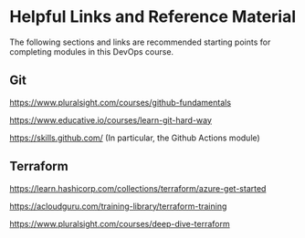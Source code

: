 # Helpful Links and Reference Material

The following sections and links are recommended starting points for completing modules in this DevOps course.

## Git

https://www.pluralsight.com/courses/github-fundamentals

https://www.educative.io/courses/learn-git-hard-way

https://skills.github.com/  (In particular, the Github Actions module)


## Terraform

https://learn.hashicorp.com/collections/terraform/azure-get-started

https://acloudguru.com/training-library/terraform-training

https://www.pluralsight.com/courses/deep-dive-terraform
